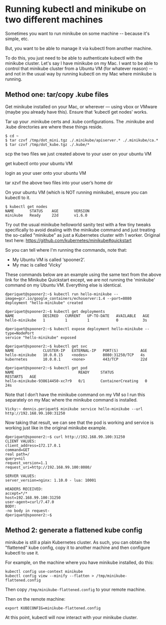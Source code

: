 # Running kubectl and minikube on two different machines

Sometimes you want to run minikube on some machine -- because it's simple, etc.

But, you want to be able to manage it via kubectl from another machine.

To do this, you just need to be able to authenticate kubectl with the minikube cluster.
Let's say I have minikube on my Mac.  I want to be able to control that minikube
cluster from a Ubuntu VM (for whatever reason) -- and not in the usual way by
running kubectl on my Mac where minikube is running.

## Method one: tar/copy .kube files

Get minikube installed on your Mac, or wherever — using vbox or VMware (maybe you already have this).
Ensure that ‘kubectl get nodes’ works.

Tar up your .minikube certs and .kube configurations.  The .minikube and .kube directories are where
these things reside.
```
$ cd ~
$ tar czvf /tmp/dot_mini.tgz ./.minikube/apiserver.* ./.minikube/ca.*
$ tar czvf /tmp/dot_kube.tgz ./.kube/*
```

scp the two files we just created above to your user on your ubuntu VM

get kubectl onto your ubuntu VM

login as your user onto your ubuntu VM

tar xzvf the above two files into your user’s home dir

On your ubuntu VM (which is NOT running minikube), ensure you can
kubectl to it.
```
$ kubectl get nodes
NAME       STATUS    AGE       VERSION
minikube   Ready     22d       v1.6.0
```

Try out the usual minikube helloworld sanity test with a few tiny tweaks
specifically to avoid dealing with the minikube command and just treating
the so-called "minikube" as just a Kubernetes cluster with 1 worker.
Original text here: https://github.com/kubernetes/minikube#quickstart

So you can tell where I'm running the commands, note that:
- My Ubuntu VM is called ‘spooner2’.
- My mac is called ‘Vicky'

These commands below are an example using the same text from the above link for the Minikube Quickstart
except, we are not running the 'minikube' command on my Ubuntu VM.  Everything else is identical.
```
dperiquet@spooner2:~$ kubectl run hello-minikube --image=gcr.io/google_containers/echoserver:1.4 --port=8080
deployment "hello-minikube" created

dperiquet@spooner2:~$ kubectl get deployments
NAME             DESIRED   CURRENT   UP-TO-DATE   AVAILABLE   AGE
hello-minikube   1         1         1            0           3s

dperiquet@spooner2:~$ kubectl expose deployment hello-minikube --type=NodePort
service "hello-minikube" exposed

dperiquet@spooner2:~$ kubectl get svc
NAME             CLUSTER-IP   EXTERNAL-IP   PORT(S)          AGE
hello-minikube   10.0.0.15    <nodes>       8080:31250/TCP   4s
kubernetes       10.0.0.1     <none>        443/TCP          22d

dperiquet@spooner2:~$ kubectl get pod
NAME                             READY     STATUS              RESTARTS   AGE
hello-minikube-938614450-xc7r9   0/1       ContainerCreating   0          24s
```

Note that I don’t have the minikube command on my VM so I run this separately on my Mac where
the minikube command is installed.
```
Vicky:~ dennis.periquet$ minikube service hello-minikube --url
http://192.168.99.100:31250
```

Now taking that result, we can see that the pod is working and service is working just like
in the original minikube example.
```
dperiquet@spooner2:~$ curl http://192.168.99.100:31250
CLIENT VALUES:
client_address=172.17.0.1
command=GET
real path=/
query=nil
request_version=1.1
request_uri=http://192.168.99.100:8080/

SERVER VALUES:
server_version=nginx: 1.10.0 - lua: 10001

HEADERS RECEIVED:
accept=*/*
host=192.168.99.100:31250
user-agent=curl/7.47.0
BODY:
-no body in request-
dperiquet@spooner2:~$
```

## Method 2: generate a flattened kube config

minikube is still a plain Kubernetes cluster.  As such, you can obtain the "flattened" kube config,
copy it to another machine and then configure kubectl to use it.

For example, on the machine where you have minikube installed, do this:

```
kubectl config use-context minikube
kubectl config view --minify --flatten > /tmp/minikube-flattened.config
```

Then copy `/tmp/minikube-flattened.config` to your remote machine.

Then on the remote machine:

```
export KUBECONFIG=minikube-flattened.config
```

At this point, kubectl will now interact with your minikube cluster.

